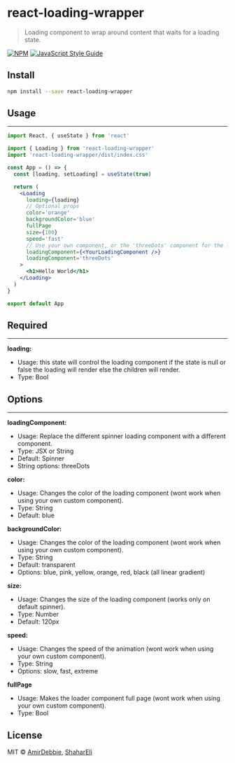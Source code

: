 # react-loading-wrapper

> Loading component to wrap around content that waits for a loading state. 

[![NPM](https://img.shields.io/npm/v/react-loading-wrapper.svg)](https://www.npmjs.com/package/react-loading-wrapper) [![JavaScript Style Guide](https://img.shields.io/badge/code_style-standard-brightgreen.svg)](https://standardjs.com)

## Install

```bash
npm install --save react-loading-wrapper
```

## Usage 
---

```jsx
import React, { useState } from 'react'

import { Loading } from 'react-loading-wrapper'
import 'react-loading-wrapper/dist/index.css'

const App = () => {
  const [loading, setLoading] = useState(true)

  return (
    <Loading 
      loading={loading}
      // Optional props
      color='orange'
      backgroundColor='blue'
      fullPage
      size={100}
      speed='fast'
      // Use your own component, or the 'threeDots' component for the loading screen (default is spinner).
      loadingComponent={<YourLoadingComponent />} 
      loadingComponent='threeDots' 
    >
      <h1>Hello World</h1>
    </Loading>
  )
}

export default App
```

## Required
---
**loading:**
- Usage: this state will control the loading component if the state is null or false the loading will render else the children will render. 
- Type: Bool

## Options
---
**loadingComponent:**
- Usage: Replace the different spinner loading component with a different component.
- Type: JSX or String
- Default: Spinner
- String options: threeDots  

**color:**
- Usage: Changes the color of the loading component (wont work when using your own custom component).
- Type: String
- Default: blue

**backgroundColor:**
- Usage: Changes the color of the loading component (wont work when using your own custom component).
- Type: String
- Default: transparent
- Options: blue, pink, yellow, orange, red, black
 (all linear gradient)

**size:**
- Usage: Changes the size of the loading component (works only on default spinner).
- Type: Number
- Default: 120px

**speed:**
- Usage: Changes the speed of the animation (wont work when using your own custom component).
- Type: String
- Options: slow, fast, extreme

**fullPage**
- Usage: Makes the loader component full page (wont work when using your own custom component).
- Type: Bool

## License

MIT © [AmirDebbie](https://github.com/AmirDebbie), [ShaharEli](https://github.com/ShaharEli)
